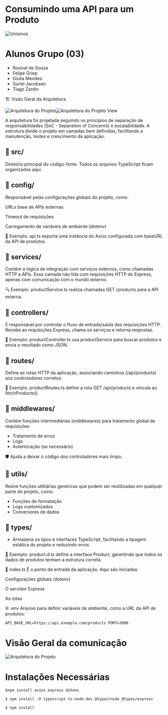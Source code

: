 # Consumindo uma API para um Produto

![Unisinos](./docs/unisinos.png)
# Alunos Grupo (03)
 - Rosival de Souza
 - Felipe Griep
 - Giulia Mendes
 - Suriel Jacobsen
 - Tiago Zardin

🏗️ Visão Geral da Arquitetura

![Arquitetura do Projeto](./docs/architecture.png)![Arquitetura do Projeto View](./docs/architecture-view.png)

A arquitetura foi projetada seguindo os princípios de separação de responsabilidades (SoC - Separation of Concerns) e escalabilidade. A estrutura divide o projeto em camadas bem definidas, facilitando a manutenção, testes e crescimento da aplicação.

## 📁 src/
Diretório principal do código-fonte. Todos os arquivos TypeScript ficam organizados aqui.

## 📁 config/
Responsável pelas configurações globais do projeto, como:

URLs base de APIs externas

Timeout de requisições

Carregamento de variáveis de ambiente (dotenv)

🔧 Exemplo: api.ts exporta uma instância do Axios configurada com baseURL da API de produtos.

## 📁 services/
Contém a lógica de integração com serviços externos, como chamadas HTTP a APIs.
Essa camada não lida com requisições HTTP do Express, apenas com comunicação com o mundo externo.

🔍 Exemplo: productService.ts realiza chamadas GET /products para a API externa.

## 📁 controllers/
É responsável por controlar o fluxo de entrada/saída das requisições HTTP.
Recebe as requisições Express, chama os serviços e retorna respostas.

🔄 Exemplo: productController.ts usa productService para buscar produtos e envia o resultado como JSON.

## 📁 routes/
Define as rotas HTTP da aplicação, associando caminhos (/api/products) aos controladores corretos.

📌 Exemplo: productRoutes.ts define a rota GET /api/products e vincula ao fetchProducts().

## 📁 middlewares/
Contém funções intermediárias (middlewares) para tratamento global de requisições:

- Tratamento de erros
- Logs
- Autenticação (se necessário)

🛡️ Ajuda a deixar o código dos controladores mais limpo.

## 📁 utils/
Reúne funções utilitárias genéricas que podem ser reutilizadas em qualquer parte do projeto, como:

- Funções de formatação
- Logs customizados
- Conversores de dados

## 📁 types/
- Armazena os tipos e interfaces TypeScript, facilitando a tipagem estática do projeto e reduzindo erros.

📘 Exemplo: product.d.ts define a interface Product, garantindo que todos os dados de produtos tenham a estrutura correta.

📄 index.ts
É o ponto de entrada da aplicação.
Aqui são iniciadas:

Configurações globais (dotenv)

O servidor Express

As rotas

🌐 .env
Arquivo para definir variáveis de ambiente, como a URL da API de produtos:

`API_BASE_URL=https://api.exemplo.com/products
PORT=3000`

# Visão Geral da comunicação

![Arquitetura do Projeto](./docs/vision-comunication.png)


# Instalações Necessárias

`$npm install axios express dotenv`

`$ npm install -D typescript ts-node-dev @types/node @types/express`

`$ npm install`

